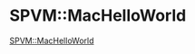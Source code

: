 # SPVM::MacHelloWorld

<a href="https://metacpan.org/pod/SPVM::MacHelloWorld">SPVM::MacHelloWorld</a>

